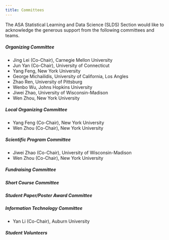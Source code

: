 ```yaml
---
title: Committees
---
```


The ASA Statistical Learning and Data Science (SLDS) Section would
like to acknowledge the generous support from the following committees
and teams.

##### Organizing Committee

+ Jing Lei (Co-Chair), Carnegie Mellon University
+ Jun Yan (Co-Chair), University of Connecticut
+ Yang Feng, New York University 
+ George Michailidis, University of California, Los Angles
+ Zhao Ren, University of Pittsburg
+ Wenbo Wu, Johns Hopkins University
+ Jiwei Zhao, University of Wisconsin-Madison
+ Wen Zhou, New York University 

##### Local Organizing Committee

+ Yang Feng (Co-Chair), New York University
+ Wen Zhou (Co-Chair), New York University

##### Scientific Program Committee

+ Jiwei Zhao (Co-Chair), University of Wisconsin-Madison
+ Wen Zhou (Co-Chair), New York University

##### Fundraising Committee

##### Short Course Committee


##### Student Paper/Poster Award Committee


##### Information Technology Committee
<!-- (Webmaster; Program book; Online platform) -->

+ Yan Li (Co-Chair), Auburn University

##### Student Volunteers
